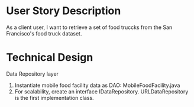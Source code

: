 # User Story Description
As a client user, I want to retrieve a set of food truccks from the San Francisco's food truck dataset.

# Technical Design
Data Repository layer
1. Instantiate mobile food facility data as DAO: MobileFoodFacility.java
2. For scalability, create an interface IDataRepository. URLDataRepository is the first implementation class. 

